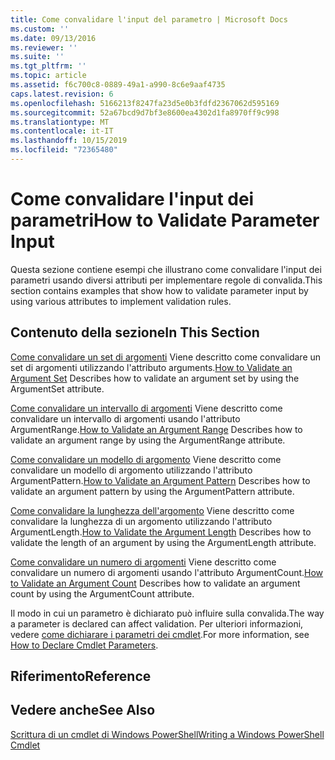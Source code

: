 ```yaml
---
title: Come convalidare l'input del parametro | Microsoft Docs
ms.custom: ''
ms.date: 09/13/2016
ms.reviewer: ''
ms.suite: ''
ms.tgt_pltfrm: ''
ms.topic: article
ms.assetid: f6c700c8-0889-49a1-a990-8c6e9aaf4735
caps.latest.revision: 6
ms.openlocfilehash: 5166213f8247fa23d5e0b3fdfd2367062d595169
ms.sourcegitcommit: 52a67bcd9d7bf3e8600ea4302d1fa8970ff9c998
ms.translationtype: MT
ms.contentlocale: it-IT
ms.lasthandoff: 10/15/2019
ms.locfileid: "72365480"
---
```

# <a name="how-to-validate-parameter-input"></a><span data-ttu-id="c2b4f-102">Come convalidare l'input dei parametri</span><span class="sxs-lookup"><span data-stu-id="c2b4f-102">How to Validate Parameter Input</span></span>

<span data-ttu-id="c2b4f-103">Questa sezione contiene esempi che illustrano come convalidare l'input dei parametri usando diversi attributi per implementare regole di convalida.</span><span class="sxs-lookup"><span data-stu-id="c2b4f-103">This section contains examples that show how to validate parameter input by using various attributes to implement validation rules.</span></span>

## <a name="in-this-section"></a><span data-ttu-id="c2b4f-104">Contenuto della sezione</span><span class="sxs-lookup"><span data-stu-id="c2b4f-104">In This Section</span></span>

<span data-ttu-id="c2b4f-105">[Come convalidare un set di argomenti](./how-to-validate-an-argument-set.md) Viene descritto come convalidare un set di argomenti utilizzando l'attributo arguments.</span><span class="sxs-lookup"><span data-stu-id="c2b4f-105">[How to Validate an Argument Set](./how-to-validate-an-argument-set.md) Describes how to validate an argument set by using the ArgumentSet attribute.</span></span>

<span data-ttu-id="c2b4f-106">[Come convalidare un intervallo di argomenti](./how-to-validate-an-argument-range.md) Viene descritto come convalidare un intervallo di argomenti usando l'attributo ArgumentRange.</span><span class="sxs-lookup"><span data-stu-id="c2b4f-106">[How to Validate an Argument Range](./how-to-validate-an-argument-range.md) Describes how to validate an argument range by using the ArgumentRange attribute.</span></span>

<span data-ttu-id="c2b4f-107">[Come convalidare un modello di argomento](./how-to-validate-an-argument-pattern.md) Viene descritto come convalidare un modello di argomento utilizzando l'attributo ArgumentPattern.</span><span class="sxs-lookup"><span data-stu-id="c2b4f-107">[How to Validate an Argument Pattern](./how-to-validate-an-argument-pattern.md) Describes how to validate an argument pattern by using the ArgumentPattern attribute.</span></span>

<span data-ttu-id="c2b4f-108">[Come convalidare la lunghezza dell'argomento](./how-to-validate-the-argument-length.md) Viene descritto come convalidare la lunghezza di un argomento utilizzando l'attributo ArgumentLength.</span><span class="sxs-lookup"><span data-stu-id="c2b4f-108">[How to Validate the Argument Length](./how-to-validate-the-argument-length.md) Describes how to validate the length of an argument by using the ArgumentLength attribute.</span></span>

<span data-ttu-id="c2b4f-109">[Come convalidare un numero di argomenti](./how-to-validate-an-argument-count.md) Viene descritto come convalidare un numero di argomenti usando l'attributo ArgumentCount.</span><span class="sxs-lookup"><span data-stu-id="c2b4f-109">[How to Validate an Argument Count](./how-to-validate-an-argument-count.md) Describes how to validate an argument count by using the ArgumentCount attribute.</span></span>

<span data-ttu-id="c2b4f-110">Il modo in cui un parametro è dichiarato può influire sulla convalida.</span><span class="sxs-lookup"><span data-stu-id="c2b4f-110">The way a parameter is declared can affect validation.</span></span> <span data-ttu-id="c2b4f-111">Per ulteriori informazioni, vedere [come dichiarare i parametri dei cmdlet](./how-to-declare-cmdlet-parameters.md).</span><span class="sxs-lookup"><span data-stu-id="c2b4f-111">For more information, see [How to Declare Cmdlet Parameters](./how-to-declare-cmdlet-parameters.md).</span></span>

## <a name="reference"></a><span data-ttu-id="c2b4f-112">Riferimento</span><span class="sxs-lookup"><span data-stu-id="c2b4f-112">Reference</span></span>

## <a name="see-also"></a><span data-ttu-id="c2b4f-113">Vedere anche</span><span class="sxs-lookup"><span data-stu-id="c2b4f-113">See Also</span></span>

[<span data-ttu-id="c2b4f-114">Scrittura di un cmdlet di Windows PowerShell</span><span class="sxs-lookup"><span data-stu-id="c2b4f-114">Writing a Windows PowerShell Cmdlet</span></span>](./writing-a-windows-powershell-cmdlet.md)
